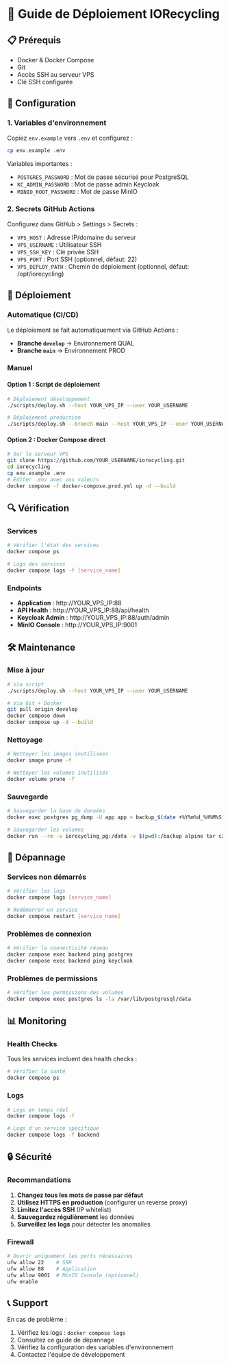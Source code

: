 # 🚀 Guide de Déploiement IORecycling

## 📋 Prérequis

- Docker & Docker Compose
- Git
- Accès SSH au serveur VPS
- Clé SSH configurée

## 🔧 Configuration

### 1. Variables d'environnement

Copiez `env.example` vers `.env` et configurez :

```bash
cp env.example .env
```

Variables importantes :
- `POSTGRES_PASSWORD` : Mot de passe sécurisé pour PostgreSQL
- `KC_ADMIN_PASSWORD` : Mot de passe admin Keycloak
- `MINIO_ROOT_PASSWORD` : Mot de passe MinIO

### 2. Secrets GitHub Actions

Configurez dans GitHub > Settings > Secrets :

- `VPS_HOST` : Adresse IP/domaine du serveur
- `VPS_USERNAME` : Utilisateur SSH
- `VPS_SSH_KEY` : Clé privée SSH
- `VPS_PORT` : Port SSH (optionnel, défaut: 22)
- `VPS_DEPLOY_PATH` : Chemin de déploiement (optionnel, défaut: /opt/iorecycling)

## 🚀 Déploiement

### Automatique (CI/CD)

Le déploiement se fait automatiquement via GitHub Actions :

- **Branche `develop`** → Environnement QUAL
- **Branche `main`** → Environnement PROD

### Manuel

#### Option 1 : Script de déploiement

```bash
# Déploiement développement
./scripts/deploy.sh --host YOUR_VPS_IP --user YOUR_USERNAME

# Déploiement production
./scripts/deploy.sh --branch main --host YOUR_VPS_IP --user YOUR_USERNAME
```

#### Option 2 : Docker Compose direct

```bash
# Sur le serveur VPS
git clone https://github.com/YOUR_USERNAME/iorecycling.git
cd iorecycling
cp env.example .env
# Éditer .env avec vos valeurs
docker compose -f docker-compose.prod.yml up -d --build
```

## 🔍 Vérification

### Services

```bash
# Vérifier l'état des services
docker compose ps

# Logs des services
docker compose logs -f [service_name]
```

### Endpoints

- **Application** : http://YOUR_VPS_IP:88
- **API Health** : http://YOUR_VPS_IP:88/api/health
- **Keycloak Admin** : http://YOUR_VPS_IP:88/auth/admin
- **MinIO Console** : http://YOUR_VPS_IP:9001

## 🛠️ Maintenance

### Mise à jour

```bash
# Via script
./scripts/deploy.sh --host YOUR_VPS_IP --user YOUR_USERNAME

# Via Git + Docker
git pull origin develop
docker compose down
docker compose up -d --build
```

### Nettoyage

```bash
# Nettoyer les images inutilisées
docker image prune -f

# Nettoyer les volumes inutilisés
docker volume prune -f
```

### Sauvegarde

```bash
# Sauvegarder la base de données
docker exec postgres pg_dump -U app app > backup_$(date +%Y%m%d_%H%M%S).sql

# Sauvegarder les volumes
docker run --rm -v iorecycling_pg:/data -v $(pwd):/backup alpine tar czf /backup/pg_backup.tar.gz -C /data .
```

## 🚨 Dépannage

### Services non démarrés

```bash
# Vérifier les logs
docker compose logs [service_name]

# Redémarrer un service
docker compose restart [service_name]
```

### Problèmes de connexion

```bash
# Vérifier la connectivité réseau
docker compose exec backend ping postgres
docker compose exec backend ping keycloak
```

### Problèmes de permissions

```bash
# Vérifier les permissions des volumes
docker compose exec postgres ls -la /var/lib/postgresql/data
```

## 📊 Monitoring

### Health Checks

Tous les services incluent des health checks :

```bash
# Vérifier la santé
docker compose ps
```

### Logs

```bash
# Logs en temps réel
docker compose logs -f

# Logs d'un service spécifique
docker compose logs -f backend
```

## 🔒 Sécurité

### Recommandations

1. **Changez tous les mots de passe par défaut**
2. **Utilisez HTTPS en production** (configurer un reverse proxy)
3. **Limitez l'accès SSH** (IP whitelist)
4. **Sauvegardez régulièrement** les données
5. **Surveillez les logs** pour détecter les anomalies

### Firewall

```bash
# Ouvrir uniquement les ports nécessaires
ufw allow 22    # SSH
ufw allow 88    # Application
ufw allow 9001  # MinIO Console (optionnel)
ufw enable
```

## 📞 Support

En cas de problème :

1. Vérifiez les logs : `docker compose logs`
2. Consultez ce guide de dépannage
3. Vérifiez la configuration des variables d'environnement
4. Contactez l'équipe de développement
